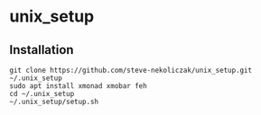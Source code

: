 # unix_setup

## Installation

```
git clone https://github.com/steve-nekoliczak/unix_setup.git ~/.unix_setup
sudo apt install xmonad xmobar feh
cd ~/.unix_setup
~/.unix_setup/setup.sh
```
